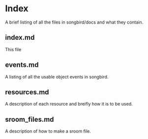 # Index

A brief listing of all the files in songbird/docs and what they contain.

## index.md
This file

## events.md
A listing of all the usable object events in songbird.

## resources.md
A description of each resource and breifly how it is to be used.

## sroom_files.md
A description of how to make a sroom file.
